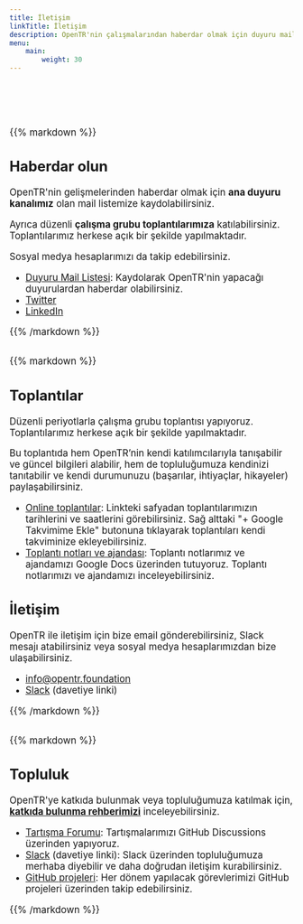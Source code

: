 ```yaml
---
title: İletişim
linkTitle: İletişim
description: OpenTR'nin çalışmalarından haberdar olmak için duyuru mail listemize kaydolabilirsiniz. Aynı zamanda, bizimle iletişime geçmek için çeşitli kanalları kullanabilirsiniz.
menu:
    main:
        weight: 30
---
```


<div class="container text-left" style="margin-top: 6rem; font-size: larger;">

{{% markdown %}}

## Haberdar olun

OpenTR'nin gelişmelerinden haberdar olmak için **ana duyuru kanalımız** olan mail listemize kaydolabilirsiniz.

Ayrıca düzenli **çalışma grubu toplantılarımıza** katılabilirsiniz. Toplantılarımız herkese açık bir şekilde yapılmaktadır. 

Sosyal medya hesaplarımızı da takip edebilirsiniz.

* [<i class="fa fa-envelope"></i> Duyuru Mail Listesi](https://groups.google.com/a/opentr.foundation/g/duyuru): Kaydolarak OpenTR'nin yapacağı duyurulardan haberdar olabilirsiniz. 
* [<i class="fab fa-twitter"></i> Twitter](https://twitter.com/opentr_fdn)
* [<i class="fab fa-linkedin"></i> LinkedIn](https://linkedin.com/company/open-tr)

{{% /markdown %}}

</div>

<div class="container text-left" style="margin-top: 2rem; font-size: larger;">

{{% markdown %}}

## Toplantılar

Düzenli periyotlarla çalışma grubu toplantısı yapıyoruz. Toplantılarımız herkese açık bir şekilde yapılmaktadır.

Bu toplantıda hem OpenTR’nin kendi katılımcılarıyla tanışabilir ve güncel bilgileri alabilir, hem de topluluğumuza kendinizi tanıtabilir ve kendi durumunuzu (başarılar, ihtiyaçlar, hikayeler) paylaşabilirsiniz.

* [<i class="fa fa-calendar"></i> Online toplantılar](https://calendar.google.com/calendar/embed?src=c_48811b0cdd3ca355f20d666c7213677e48e58d6feb3f725d5a78b81e479ce56e%40group.calendar.google.com): Linkteki safyadan toplantılarımızın tarihlerini ve saatlerini görebilirsiniz. Sağ alttaki "+ Google Takvimime Ekle" butonuna tıklayarak toplantıları kendi takviminize ekleyebilirsiniz.
* [<i class="fa fa-calendar"></i> Toplantı notları ve ajandası](https://docs.google.com/document/d/1xChq58YATbBOU-E9PIuS1gY_ILATAr6XLHQvdx6LMFo): Toplantı notlarımız ve ajandamızı Google Docs üzerinden tutuyoruz. Toplantı notlarımızı ve ajandamızı inceleyebilirsiniz.


## İletişim

OpenTR ile iletişim için bize email gönderebilirsiniz, Slack mesajı atabilirsiniz veya sosyal medya hesaplarımızdan bize ulaşabilirsiniz.

* [<i class="fa fa-envelope"></i> info@opentr.foundation](mailto:info@opentr.foundation)
* [<i class="fab fa-slack"></i> Slack](https://join.slack.com/t/open-tr/shared_invite/zt-1ut7os0ef-Sdv2nY4ciwiRKfgf4DbQtw) (davetiye linki)

{{% /markdown %}}

</div>

<div class="container text-left" style="margin-top: 2rem; margin-bottom: 2rem; font-size: larger;">

{{% markdown %}}

## Topluluk

OpenTR'ye katkıda bulunmak veya topluluğumuza katılmak için, **[katkıda bulunma rehberimizi](/docs/about/contribute-to-opentr/)** inceleyebilirsiniz.

* [<i class="fa fa-comments"></i> Tartışma Forumu](https://github.com/orgs/OpenTRFoundation/discussions): Tartışmalarımızı GitHub Discussions üzerinden yapıyoruz.
* [<i class="fab fa-slack"></i> Slack](https://join.slack.com/t/open-tr/shared_invite/zt-1ut7os0ef-Sdv2nY4ciwiRKfgf4DbQtw) (davetiye linki): Slack üzerinden topluluğumuza merhaba diyebilir ve daha doğrudan iletişim kurabilirsiniz.
* [<i class="fab fa-github"></i> GitHub projeleri](https://github.com/orgs/OpenTRFoundation/projects): Her dönem yapılacak görevlerimizi GitHub projeleri üzerinden takip edebilirsiniz.

{{% /markdown %}}

</div>
